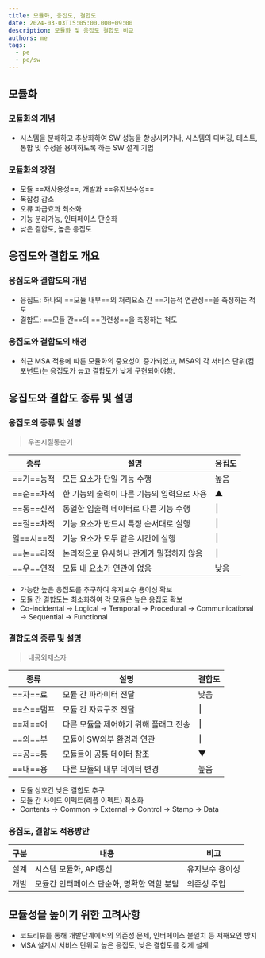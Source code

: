 ```yaml
---
title: 모듈화, 응집도, 결합도
date: 2024-03-03T15:05:00.000+09:00
description: 모듈화 및 응집도 결합도 비교
authors: me
tags:
  - pe
  - pe/sw
---
```


## 모듈화

### 모듈화의 개념

- 시스템을 분해하고 추상화하여 SW 성능을 향상시키거나, 시스템의 디버깅, 테스트, 통합 및 수정을 용이하도록 하는 SW 설계 기법

### 모듈화의 장점

- 모듈 ==재사용성==, 개발과 ==유지보수성==
- 복잡성 감소
- 오류 파급효과 최소화
- 기능 분리가능, 인터페이스 단순화
- 낮은 결합도, 높은 응집도

## 응집도와 결합도 개요

### 응집도와 결합도의 개념

- 응집도: 하나의 ==모듈 내부==의 처리요소 간 ==기능적 연관성==을 측정하는 척도
- 결합도: ==모듈 간==의 ==관련성==을 측정하는 척도

### 응집도와 결합도의 배경

- 최근 MSA 적용에 따른 모듈화의 중요성이 증가되었고, MSA의 각 서비스 단위(컴포넌트)는 응집도가 높고 결합도가 낮게 구현되어야함.

## 응집도와 결합도 종류 및 설명

### 응집도의 종류 및 설명

> 우논시절통순기

| 종류 | 설명 | 응집도 |
| --- | --- | --- |
| ==기==능적 | 모든 요소가 단일 기능 수행 | 높음 |
| ==순==차적 | 한 기능의 출력이 다른 기능의 입력으로 사용 | ▲ |
| ==통==신적 | 동일한 입출력 데이터로 다른 기능 수행 | ⎮ |
| ==절==차적 | 기능 요소가 반드시 특정 순서대로 실행 | ⎮ |
| 일==시==적 | 기능 요소가 모두 같은 시간에 실행 | ⎮ |
| ==논==리적 | 논리적으로 유사하나 관계가 밀접하지 않음 | ⎮ |
| ==우==연적 | 모듈 내 요소가 연관이 없음 | 낮음 |

- 가능한 높은 응집도를 추구하여 유지보수 용이성 확보
- 모듈 간 결합도는 최소화하여 각 모듈은 높은 응집도 확보
- Co-incidental -> Logical -> Temporal -> Procedural -> Communicational -> Sequential -> Functional

### 결합도의 종류 및 설명

> 내공외제스자

| 종류 | 설명 | 결합도 |
| --- | --- | --- |
| ==자==료 | 모듈 간 파라미터 전달 | 낮음 |
| ==스==탬프 | 모듈 간 자료구조 전달 | ⎮ |
| ==제==어 | 다른 모듈을 제어하기 위해 플래그 전송 | ⎮ |
| ==외==부 | 모듈이 SW외부 환경과 연관 | ⎮ |
| ==공==통 | 모듈들이 공통 데이터 참조 | ▼ |
| ==내==용 | 다른 모듈의 내부 데이터 변경 | 높음 |

- 모듈 상호간 낮은 결합도 추구
- 모듈 간 사이드 이펙트(리플 이펙트) 최소화
- Contents -> Common -> External -> Control -> Stamp -> Data

### 응집도, 결합도 적용방안

| 구분 | 내용 | 비고 |
| --- | --- | --- |
| 설계 | 시스템 모듈화, API통신 | 유지보수 용이성 |
| 개발 | 모듈간 인터페이스 단순화, 명확한 역할 분담 | 의존성 주입 |

## 모듈성을 높이기 위한 고려사항

- 코드리뷰를 통해 개발단계에서의 의존성 문제, 인터페이스 불일치 등 저해요인 방지
- MSA 설계시 서비스 단위로 높은 응집도, 낮은 결합도를 갖게 설계
